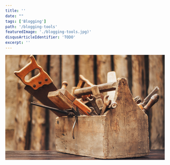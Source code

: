 ```yaml
---
title: ''
date: ""
tags: ['Blogging']
path: '/blogging-tools'
featuredImage: './blogging-tools.jpg)'
disqusArticleIdentifier: 'TODO'
excerpt: ''
---
```


![Blogging Tools](./blogging-tools.jpg)